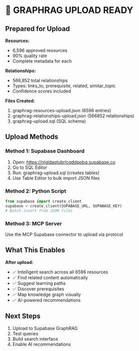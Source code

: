 
# 🎉 GRAPHRAG UPLOAD READY

## Prepared for Upload

**Resources:**
- 6,596 approved resources
- 90% quality rate
- Complete metadata for each

**Relationships:**
- 566,852 total relationships
- Types: links_to, prerequisite, related, similar_topic
- Confidence scores included

**Files Created:**
1. graphrag-resources-upload.json (6596 entries)
2. graphrag-relationships-upload.json (566852 relationships)
3. graphrag-upload.sql (SQL schema)

## Upload Methods

### Method 1: Supabase Dashboard
1. Open: https://nlgldaqtubrlcqddppbq.supabase.co
2. Go to SQL Editor
3. Run: graphrag-upload.sql (creates tables)
4. Use Table Editor to bulk import JSON files

### Method 2: Python Script
```python
from supabase import create_client
supabase = create_client(SUPABASE_URL, SUPABASE_KEY)
# Batch insert from JSON files
```

### Method 3: MCP Server
Use the MCP Supabase connector to upload via protocol

## What This Enables

**After upload:**
- ✅ Intelligent search across all 6596 resources
- ✅ Find related content automatically
- ✅ Suggest learning paths
- ✅ Discover prerequisites
- ✅ Map knowledge graph visually
- ✅ AI-powered recommendations

## Next Steps
1. Upload to Supabase GraphRAG
2. Test queries
3. Build search interface
4. Enable AI recommendations
